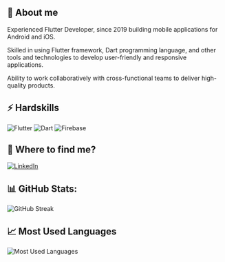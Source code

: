 
## 👤 About me
 Experienced Flutter Developer, since 2019 building mobile applications for Android and iOS.

 Skilled in using Flutter framework, Dart programming language, and other tools and technologies to develop user-friendly and responsive applications. 

 Ability to work collaboratively with cross-functional teams to deliver high-quality products.


## ⚡ Hardskills
![Flutter](https://img.shields.io/badge/Flutter-000?style=for-the-badge&logo=flutter&logoColor=0E76A8)
![Dart](https://img.shields.io/badge/Dart-000?style=for-the-badge&logo=dart&logoColor=blue) 
![Firebase](https://img.shields.io/badge/Firebase-000?style=for-the-badge&logo=firebase&logoColor=red) 

## 💬 Where to find me?
[![LinkedIn](https://img.shields.io/badge/LinkedIn-000?style=for-the-badge&logo=linkedin&logoColor=0E76A8)](https://www.linkedin.com/in/jamesldr/)

## 📊 GitHub Stats:
![GitHub Streak](https://streak-stats.demolab.com/?user=jamesldr&theme=bear&background=000&border=30A3DC&dates=FFF)

## 📈 Most Used Languages
![Most Used Languages](https://github-readme-stats.vercel.app/api/top-langs/?username=jamesldr&theme=dark&hide_border=true&include_all_commits=true&count_private=true&layout=compact)
